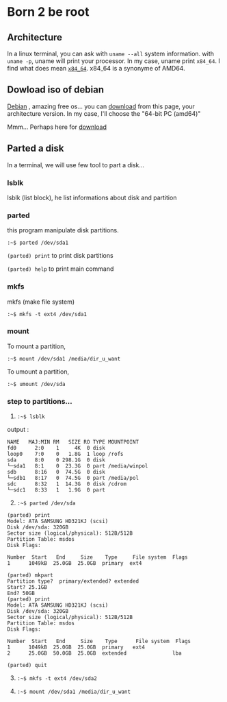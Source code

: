 # Born 2 be root

## Architecture

In a linux terminal, you can ask with ```uname --all``` system information.
with ```uname -p```, uname will print your processor.
In my case, uname print ```x84_64```. I find what does mean 
[```x84_64```](https://en.wikipedia.org/wiki/X86-64).
x84_64 is a synonyme of AMD64.


## Dowload iso of debian

[Debian](https://www.debian.org/)
, amazing free os...
you can
[download](https://www.debian.org/releases/stable/)
from this page, your architecture version.
In my case, I'll choose the "64-bit PC (amd64)"

Mmm...
Perhaps here for [download](https://www.debian.org/releases/stable/debian-installer/)

## Parted a disk

In a terminal, we will use few tool to part a disk...

### lsblk

lsblk (list block), he list informations about
disk and partition


### parted

this program manipulate disk partitions.


```:~$ parted /dev/sda1```

```(parted) print``` to print disk partitions

```(parted) help``` to print main command


### mkfs

mkfs (make file system)

```:~$ mkfs -t ext4 /dev/sda1```


### mount

To mount a partition,

```:~$ mount /dev/sda1 /media/dir_u_want```

To umount a partition,

```:~$ umount /dev/sda```


### step to partitions...

1. ```:~$ lsblk```

output :

```
NAME   MAJ:MIN RM   SIZE RO TYPE MOUNTPOINT
fd0      2:0    1     4K  0 disk
loop0    7:0    0   1.8G  1 loop /rofs
sda      8:0    0 298.1G  0 disk
└─sda1   8:1    0  23.3G  0 part /media/winpol
sdb      8:16   0  74.5G  0 disk
└─sdb1   8:17   0  74.5G  0 part /media/pol
sdc      8:32   1  14.3G  0 disk /cdrom
└─sdc1   8:33   1   1.9G  0 part
```

2. ```:~$ parted /dev/sda```


```
(parted) print                                                           
Model: ATA SAMSUNG HD321KJ (scsi)
Disk /dev/sda: 320GB
Sector size (logical/physical): 512B/512B
Partition Table: msdos
Disk Flags:

Number  Start   End     Size    Type     File system  Flags
1      1049kB  25.0GB  25.0GB  primary  ext4

(parted) mkpart                                                          
Partition type?  primary/extended? extended                              
Start? 25.1GB                                                            
End? 50GB                                                                
(parted) print                                                           
Model: ATA SAMSUNG HD321KJ (scsi)
Disk /dev/sda: 320GB
Sector size (logical/physical): 512B/512B
Partition Table: msdos
Disk Flags:

Number  Start   End     Size    Type      File system  Flags
1      1049kB  25.0GB  25.0GB  primary   ext4
2      25.0GB  50.0GB  25.0GB  extended               lba

(parted) quit
```

3. ```:~$ mkfs -t ext4 /dev/sda2```

4. ```:~$ mount /dev/sda1 /media/dir_u_want```
